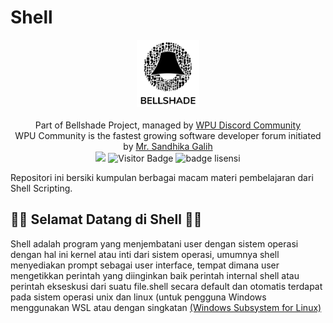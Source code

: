 # Shell

<p align="center">
  <img width="20%" src="https://github.com/bellshade/Python/blob/main/assets/logo.png?raw=true"><br/><br/>
  Part of Bellshade Project, managed by <a href="http://discord.gg/S4rrXQU"> WPU Discord Community</a> <br>
  WPU Community is the fastest growing software developer forum initiated by <a href="https://www.youtube.com/c/WebProgrammingUNPAS"> Mr. Sandhika Galih</a> <br>
  <!-- badge link discord -->
  <a href="http://discord.gg/S4rrXQU"><img src="https://img.shields.io/discord/722002048643497994?logo=discord&logoColor=white&style=for-the-badge"></a>
  <!-- badge visitor -->
  <img alt="Visitor Badge" src="https://visitor-badges.glitch.me?username=bellshade&repo=shell&label=VISITOR&style=for-the-badge&color=%2324FF62&contentType=svg">
  <!-- badge lisensi -->
  <img alt="badge lisensi" src="https://img.shields.io/github/license/bellshade/Shell?style=for-the-badge">
 <br>
</p>

Repositori ini bersiki kumpulan berbagai macam materi pembelajaran dari Shell Scripting.

## 🎉🎉 Selamat Datang di Shell 🎉🎉

Shell adalah program yang menjembatani user dengan sistem operasi dengan hal ini kernel atau inti dari sistem operasi, umumnya shell menyediakan prompt sebagai user interface, tempat dimana user mengetikkan perintah yang diinginkan baik perintah internal shell atau perintah ekseskusi dari suatu file.shell secara default dan otomatis terdapat pada sistem operasi unix dan linux (untuk pengguna Windows menggunakan WSL atau dengan singkatan [(Windows Subsystem for Linux)](https://docs.microsoft.com/en-us/windows/wsl/)
